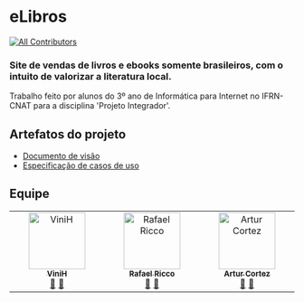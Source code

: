 # eLibros
<!-- ALL-CONTRIBUTORS-BADGE:START - Do not remove or modify this section -->
[![All Contributors](https://img.shields.io/badge/all_contributors-3-orange.svg?style=flat-square)](#contributors-)
<!-- ALL-CONTRIBUTORS-BADGE:END -->

### Site de vendas de livros e ebooks somente brasileiros, com o intuito de valorizar a literatura local. <br>
Trabalho feito por alunos do 3º ano de Informática para Internet no IFRN-CNAT para a disciplina 'Projeto Integrador'.


## Artefatos do projeto

- [Documento de visão](https://github.com/PI-InfoWeb-CNAT/2024-eLibros/blob/main/docs/doc_de_visao.md)
- [Especificação de casos de uso](https://github.com/PI-InfoWeb-CNAT/2024-eLibros/tree/main/docs/casos_de_uso)

## Equipe

<!-- ALL-CONTRIBUTORS-LIST:START - Do not remove or modify this section -->
<!-- prettier-ignore-start -->
<!-- markdownlint-disable -->
<table>
  <tbody>
    <tr>
      <td align="center" valign="top" width="14.28%"><a href="https://github.com/ViniluR"><img src="https://avatars.githubusercontent.com/u/124372681?v=4?s=100" width="100px;" alt="ViniH"/><br /><sub><b>ViniH</b></sub></a><br /><a href="#design-ViniluR" title="Design">🎨</a> <a href="#ideas-ViniluR" title="Ideas, Planning, & Feedback">🤔</a></td>
      <td align="center" valign="top" width="14.28%"><a href="https://github.com/rafaeltod"><img src="https://avatars.githubusercontent.com/u/124226801?v=4?s=100" width="100px;" alt="Rafael Ricco"/><br /><sub><b>Rafael Ricco</b></sub></a><br /><a href="https://github.com/PI-InfoWeb-CNAT/2024-eLibros/commits?author=rafaeltod" title="Documentation">📖</a> <a href="#ideas-rafaeltod" title="Ideas, Planning, & Feedback">🤔</a></td>
      <td align="center" valign="top" width="14.28%"><a href="https://github.com/Artur-Cortez"><img src="https://avatars.githubusercontent.com/u/114093584?v=4?s=100" width="100px;" alt="Artur Cortez"/><br /><sub><b>Artur Cortez</b></sub></a><br /><a href="https://github.com/PI-InfoWeb-CNAT/2024-eLibros/commits?author=Artur-Cortez" title="Documentation">📖</a> <a href="#ideas-Artur-Cortez" title="Ideas, Planning, & Feedback">🤔</a></td>
    </tr>
  </tbody>
</table>

<!-- markdownlint-restore -->
<!-- prettier-ignore-end -->

<!-- ALL-CONTRIBUTORS-LIST:END -->
